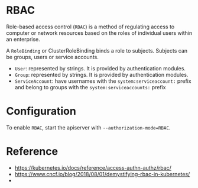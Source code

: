# RBAC

Role-based access control (`RBAC`) is a method of regulating access to computer or network resources based on the roles of individual users within an enterprise.

A `RoleBinding` or ClusterRoleBinding binds a role to subjects. Subjects can be groups, users or service accounts.

* `User`: represented by strings. It is provided by authentication modules.
* `Group`: represented by strings. It is provided by authentication modules.
* `ServiceAccount`: have usernames with the `system:serviceaccount:` prefix and belong to groups with the `system:serviceaccounts:` prefix



# Configuration

To enable `RBAC`, start the apiserver with `--authorization-mode=RBAC`.


# Reference

* https://kubernetes.io/docs/reference/access-authn-authz/rbac/
* https://www.cncf.io/blog/2018/08/01/demystifying-rbac-in-kubernetes/
*
